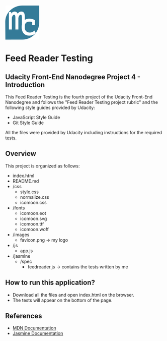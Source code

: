 
![Favicon](/images/favicon.png) 
# Feed Reader Testing  
## Udacity Front-End Nanodegree Project 4 - Introduction

This Feed Reader Testing is the fourth project of the Udacity Front-End Nanodegree and follows the "Feed Reader Testing project rubric" and the following style guides provided by Udacity:
- JavaScript Style Guide
- Git Style Guide

All the files were provided by Udacity including instructions for the required tests. 

## Overview

This project is organized as follows:
 - index.html 
 - README.md
 - /css
   - style.css
   - normalize.css
   - icomoon.css
 - /fonts
   - icomoon.eot
   - icomoon.svg
   - icomoon.ttf
   - icomoon.woff 
 - /images
   - favicon.png -> my logo
 - /js
   - app.js  
 - /jasmine
   - /spec
     - feedreader.js -> contains the tests written by me
  
## How to run this application?

- Download all the files and open index.html on the browser.
- The tests will appear on the bottom of the page.

## References

- [MDN Documentation](https://developer.mozilla.org/en-US/)
- [Jasmine Documentation](https://jasmine.github.io/index.html)
